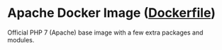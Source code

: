# Apache Docker Image ([Dockerfile](https://github.com/vladgh/docker_base_images/tree/master/apache))

Official PHP 7 (Apache) base image with a few extra packages and modules.
